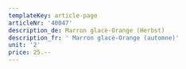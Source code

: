 ```yaml
---
templateKey: article-page
articleNr: '40047'
description_de: Marron glacè-Orange (Herbst)
description_fr: ' Marron glacè-Orange (automne)'
unit: '2'
price: 25.--
---
```


